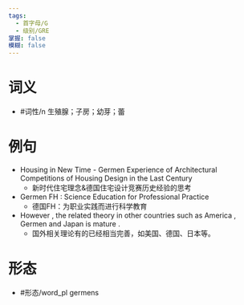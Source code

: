 ```yaml
---
tags:
  - 首字母/G
  - 级别/GRE
掌握: false
模糊: false
---
```

# 词义
- #词性/n  生殖腺；子房；幼芽；蕾
# 例句
- Housing in New Time - Germen Experience of Architectural Competitions of Housing Design in the Last Century
	- 新时代住宅理念&德国住宅设计竞赛历史经验的思考
- Germen FH : Science Education for Professional Practice
	- 德国FH：为职业实践而进行科学教育
- However , the related theory in other countries such as America , Germen and Japan is mature .
	- 国外相关理论有的已经相当完善，如美国、德国、日本等。
# 形态
- #形态/word_pl germens
